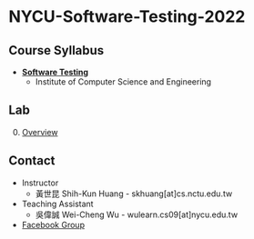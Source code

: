 # NYCU-Software-Testing-2022

## Course Syllabus
- **[Software Testing](https://timetable.nycu.edu.tw/?r=main/crsoutline&Acy=110&Sem=2&CrsNo=5252)**
   - Institute of Computer Science and Engineering

## Lab
0. [Overview](https://docs.google.com/presentation/d/10VCs6CK5rFEoDUkTcywiYNtI99tl83p6YqJ0nwiX1pw/edit?usp=sharing)

## Contact
- Instructor
   - 黃世昆 Shih-Kun Huang - skhuang[at]cs.nctu.edu.tw
- Teaching Assistant
   - 吳偉誠 Wei-Cheng Wu - wulearn.cs09[at]nycu.edu.tw
- [Facebook Group](https://www.facebook.com/groups/softwaretesting.nycu)
